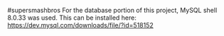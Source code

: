#supersmashbros
For the database portion of this project, MySQL shell 8.0.33 was used.  This can be installed here: https://dev.mysql.com/downloads/file/?id=518152
